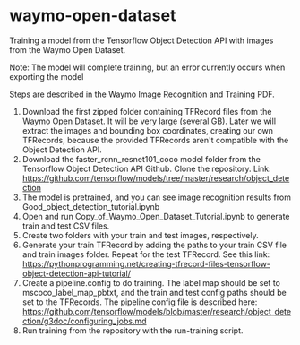 # waymo-open-dataset
Training a model from the Tensorflow Object Detection API with images from the Waymo Open Dataset.

Note: The model will complete training, but an error currently occurs when exporting the model

Steps are described in the Waymo Image Recognition and Training PDF.
1. Download the first zipped folder containing TFRecord files from the Waymo Open Dataset. It will be very large (several GB). Later we will extract the images and bounding box coordinates, creating our own TFRecords, because the provided TFRecords aren't compatible with the Object Detection API. 
2. Download the faster_rcnn_resnet101_coco model folder from the Tensorflow Object Detection API Github. Clone the repository.
Link: https://github.com/tensorflow/models/tree/master/research/object_detection
3. The model is pretrained, and you can see image recognition results from Good_object_detection_tutorial.ipynb
4. Open and run Copy_of_Waymo_Open_Dataset_Tutorial.ipynb to generate train and test CSV files.
5. Create two folders with your train and test images, respectively.
6. Generate your train TFRecord by adding the paths to your train CSV file and train images folder. Repeat for the test TFRecord.
See this link: https://pythonprogramming.net/creating-tfrecord-files-tensorflow-object-detection-api-tutorial/
7. Create a pipeline.config to do training. The label map should be set to mscoco_label_map_pbtxt, and the train and test config paths 
should be set to the TFRecords.
The pipeline config file is described here: https://github.com/tensorflow/models/blob/master/research/object_detection/g3doc/configuring_jobs.md
8. Run training from the repository with the run-training script.
